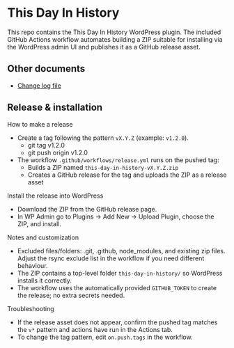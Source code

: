 # This Day In History

This repo contains the This Day In History WordPress plugin. The included GitHub Actions workflow automates building a ZIP suitable for installing via the WordPress admin UI and publishes it as a GitHub release asset.

## Other documents

- [Change log file](changelog.txt)

## Release & installation

How to make a release

- Create a tag following the pattern `vX.Y.Z` (example: `v1.2.0`).
    - git tag v1.2.0
    - git push origin v1.2.0
- The workflow `.github/workflows/release.yml` runs on the pushed tag:
    - Builds a ZIP named `this-day-in-history-vX.Y.Z.zip`
    - Creates a GitHub release for the tag and uploads the ZIP as a release asset

Install the release into WordPress

- Download the ZIP from the GitHub release page.
- In WP Admin go to Plugins → Add New → Upload Plugin, choose the ZIP, and install.

Notes and customization

- Excluded files/folders: .git, .github, node_modules, and existing zip files. Adjust the rsync exclude list in the workflow if you need different behaviour.
- The ZIP contains a top-level folder `this-day-in-history/` so WordPress installs it correctly.
- The workflow uses the automatically provided `GITHUB_TOKEN` to create the release; no extra secrets needed.

Troubleshooting

- If the release asset does not appear, confirm the pushed tag matches the `v*` pattern and actions have run in the Actions tab.
- To change the tag pattern, edit `on.push.tags` in the workflow.
